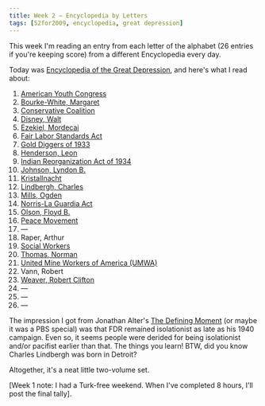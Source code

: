 ```yaml
---
title: Week 2 — Encyclopedia by Letters 
tags: [52for2009, encyclopedia, great depression]
--- 
```


This week I'm reading an entry from each letter of the alphabet (26 entries if you're keeping score) from a different Encyclopedia every day.

Today was [Encyclopedia of the Great Depression](http://www.worldcat.org/oclc/52203085?tab=details#tabs), and here's what I read about: 

  1. [American Youth Congress](http://en.wikipedia.org/wiki/American_Youth_Congress)
  2. [Bourke-White, Margaret](http://en.wikipedia.org/wiki/Margaret_Bourke-White)
  3. [Conservative Coalition](http://en.wikipedia.org/wiki/Conservative_Coalition)
  4. [Disney, Walt](http://en.wikipedia.org/wiki/Walt_Disney)
  5. [Ezekiel, Mordecai](http://en.wikipedia.org/wiki/Mordecai_Ezekiel)
  6. [Fair Labor Standards Act](http://en.wikipedia.org/wiki/Fair_Labor_Standards_Act)
  7. [Gold Diggers of 1933](http://en.wikipedia.org/wiki/Gold_Diggers_of_1933)
  8. [Henderson, Leon](http://en.wikipedia.org/wiki/Leon_Henderson)
  9. [Indian Reorganization Act of 1934](http://en.wikipedia.org/wiki/Indian_Reorganization_Act_of_1934)
  10. [Johnson, Lyndon B.](http://en.wikipedia.org/wiki/Lyndon_B_Johnson)
  11. [Kristallnacht](http://en.wikipedia.org/wiki/Kristallnacht)
  12. [Lindbergh, Charles](http://en.wikipedia.org/wiki/Charles_Lindbergh)
  13. [Mills, Ogden](http://en.wikipedia.org/wiki/Ogden_Mills)
  14. [Norris-La Guardia Act](http://en.wikipedia.org/wiki/Norris-La_Guardia_Act)
  15. [Olson, Floyd B.](http://en.wikipedia.org/wiki/Floyd_B._Olson)
  16. [Peace Movement](http://en.wikipedia.org/wiki/Peace_Movement#The_1930s:_The_Rise_of_the_Peace_Movement_from_World_War_I)
  17. —
  18. Raper, Arthur
  19. [Social Workers](http://en.wikipedia.org/wiki/History_of_social_work)
  20. [Thomas, Norman](http://en.wikipedia.org/wiki/Norman_Thomas)
  21. [United Mine Workers of America (UMWA)](http://en.wikipedia.org/wiki/United_Mine_Workers)
  22. Vann, Robert
  23. [Weaver, Robert Clifton](http://en.wikipedia.org/wiki/Robert_Clifton_Weaver)
  24. —
  25. —
  26. —

The impression I got from Jonathan Alter's [The Defining Moment](http://www.worldcat.org/oclc/63680088?tab=details#tabs) (or maybe it was a PBS special) was that FDR remained isolationist as late as his 1940 campaign. Even so, it seems people were derided for being isolationist and/or pacifist earlier than that. The things you learn! BTW, did you know Charles Lindbergh was born in Detroit?

Altogether, it's a neat little two-volume set.

[Week 1 note: I had a Turk-free weekend. When I've completed 8 hours, I'll post the final tally].
